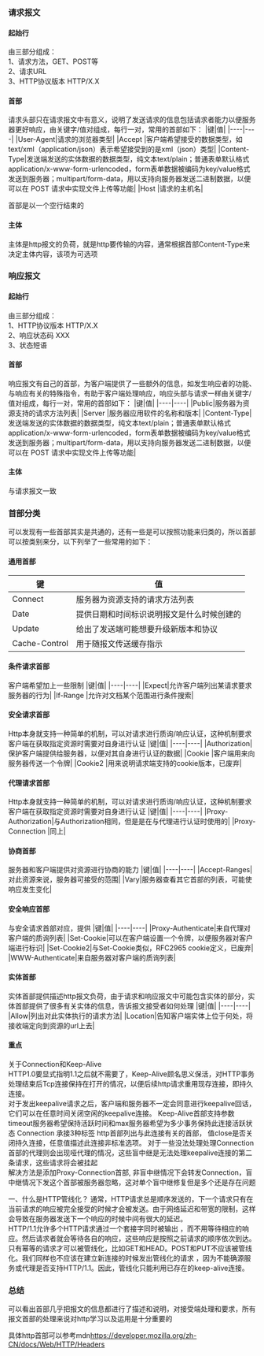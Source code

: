 ### 请求报文
####  起始行
  
由三部分组成：<method><url><version>  
1、请求方法，GET、POST等  
2、请求URL  
3、HTTP协议版本 HTTP/X.X

####  首部
  
请求头部只在请求报文中有意义，说明了发送请求的信息包括请求者能力以便服务器更好响应，由关键字/值对组成，每行一对，常用的首部如下：
|键|值|
|----|----|
|User-Agent|请求的浏览器类型|
|Accept |客户端希望接受的数据类型，如text/xml（application/json）表示希望接受到的是xml（json）类型|
|Content-Type|发送端发送的实体数据的数据类型，纯文本text/plain；普通表单默认格式application/x-www-form-urlencoded，form表单数据被编码为key/value格式发送到服务器；multipart/form-data，用以支持向服务器发送二进制数据，以便可以在 POST 请求中实现文件上传等功能|
|Host |请求的主机名|
   
首部是以一个空行结束的

####  主体

主体是http报文的负荷，就是http要传输的内容，通常根据首部Content-Type来决定主体内容，该项为可选项

### 响应报文
####  起始行

由三部分组成：<version><status-code><Reason-Phrase>  
1、HTTP协议版本 HTTP/X.X  
2、响应状态码 XXX  
3、状态短语  
####  首部
  
响应报文有自己的首部，为客户端提供了一些额外的信息，如发生响应者的功能、与响应有关的特殊指令，有助于客户端处理响应，响应头部与请求一样由关键字/值对组成，每行一对，常用的首部如下：
|键|值|
|----|----|
|Public|服务器为资源支持的请求方法列表|
|Server |服务器应用软件的名称和版本|
|Content-Type|发送端发送的实体数据的数据类型，纯文本text/plain；普通表单默认格式application/x-www-form-urlencoded，form表单数据被编码为key/value格式发送到服务器；multipart/form-data，用以支持向服务器发送二进制数据，以便可以在 POST 请求中实现文件上传等功能|
####  主体
与请求报文一致

### 首部分类
可以发现有一些首部其实是共通的，还有一些是可以按照功能来归类的，所以首部可以按类别来分，以下列举了一些常用的如下：

#### 通用首部

|键|值|
|----|----|
|Connect|服务器为资源支持的请求方法列表|
|Date |提供日期和时间标识说明报文是什么时候创建的|
|Update|给出了发送端可能想要升级新版本和协议|
|Cache-Control|用于随报文传送缓存指示|

#### 条件请求首部
客户端希望加上一些限制
|键|值|
|----|----|
|Expect|允许客户端列出某请求要求服务器的行为|
|If-Range |允许对文档某个范围进行条件搜索|

#### 安全请求首部
Http本身就支持一种简单的机制，可以对请求进行质询/响应认证，这种机制要求客户端在获取指定资源时需要对自身进行认证
|键|值|
|----|----|
|Authorization|保护客户端提供给服务器，以便对其自身进行认证的数据|
|Cookie |客户端用来向服务器传送一个令牌|
|Cookie2 |用来说明请求端支持的cookie版本，已废弃|

#### 代理请求首部
Http本身就支持一种简单的机制，可以对请求进行质询/响应认证，这种机制要求客户端在获取指定资源时需要对自身进行认证
|键|值|
|----|----|
|Proxy-Authorization|与Authorization相同，但是是在与代理进行认证时使用的|
|Proxy-Connection |同上|

#### 协商首部
服务器和客户端提供对资源进行协商的能力
|键|值|
|----|----|
|Accept-Ranges|对此资源来说，服务器可接受的范围|
|Vary|服务器查看其它首部的列表，可能使响应发生变化|

#### 安全响应首部
与安全请求首部对应，提供
|键|值|
|----|----|
|Proxy-Authenticate|来自代理对客户端的质询列表|
|Set-Cookie|可以在客户端设置一个令牌，以便服务器对客户端进行标识|
|Set-Cookie2|与Set-Cookie类似，RFC2965 cookie定义，已废弃|
|WWW-Authenticate|来自服务器对客户端的质询列表|

#### 实体首部
实体首部提供描述http报文负荷，由于请求和响应报文中可能包含实体的部分，实体首部提供了很多有关实体的信息，告诉报文接受者如何处理
|键|值|
|----|----|
|Allow|列出对此实体执行的请求方法|
|Location|告知客户端实体上位于何处，将接收端定向到资源的url上去|


#### 重点
关于Connection和Keep-Alive  
HTTP1.0要显式指明1.1之后就不需要了，Keep-Alive顾名思义保活，对HTTP事务处理结束后Tcp连接保持在打开的情况，以便后续http请求重用现存连接，即持久连接。  
对于发出keepalive请求之后，客户端和服务器不一定会同意进行keepalive回话，它们可以在任意时间关闭空闲的keepalive连接。
Keep-Alive首部支持参数timeout服务器希望保持活跃时间和max服务器希望为多少事务保持此连接活跃状态
Connection 承接3种标签 http首部列出与此连接有关的首部， 值close是否关闭持久连接，任意值描述此连接非标准选项。
对于一些没法处理处理Connection首部的代理则会出现哑代理的情况，这些盲中继是无法处理keepalive连接的第二条请求，这些请求将会被挂起  
解决方法是添加Proxy-Connection首部, 非盲中继情况下会转发Connection，盲中继情况下发这个首部被服务器忽略，这对单个盲中继修复但是多个还是存在问题  
   
一、什么是HTTP管线化？
通常，HTTP请求总是顺序发送的，下一个请求只有在当前请求的响应被完全接受的时候才会被发送。由于网络延迟和带宽的限制，这样会导致在服务器发送下一个响应的时候中间有很大的延迟。  
HTTP/1.1允许多个HTTP请求通过一个套接字同时被输出 ，而不用等待相应的响应。然后请求者就会等待各自的响应，这些响应是按照之前请求的顺序依次到达。  
只有幂等的请求才可以被管线化，比如GET和HEAD。POST和PUT不应该被管线化。我们同样也不应该在建立新连接的时候发出管线化的请求 ，因为不能确源服务或代理是否支持HTTP/1.1。因此，管线化只能利用已存在的keep-alive连接。

### 总结
可以看出首部几乎把报文的信息都进行了描述和说明，对接受端处理和要求，所有报文首部的处理来说对http学习以及运用是十分重要的  
  
具体http首部可以参考mdn<https://developer.mozilla.org/zh-CN/docs/Web/HTTP/Headers>